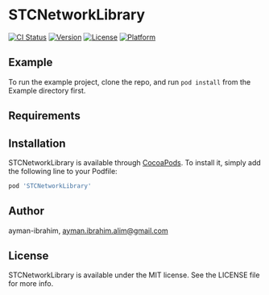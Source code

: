 # STCNetworkLibrary

[![CI Status](https://img.shields.io/travis/ayman-ibrahim/STCNetworkLibrary.svg?style=flat)](https://travis-ci.org/ayman-ibrahim/STCNetworkLibrary)
[![Version](https://img.shields.io/cocoapods/v/STCNetworkLibrary.svg?style=flat)](https://cocoapods.org/pods/STCNetworkLibrary)
[![License](https://img.shields.io/cocoapods/l/STCNetworkLibrary.svg?style=flat)](https://cocoapods.org/pods/STCNetworkLibrary)
[![Platform](https://img.shields.io/cocoapods/p/STCNetworkLibrary.svg?style=flat)](https://cocoapods.org/pods/STCNetworkLibrary)

## Example

To run the example project, clone the repo, and run `pod install` from the Example directory first.

## Requirements

## Installation

STCNetworkLibrary is available through [CocoaPods](https://cocoapods.org). To install
it, simply add the following line to your Podfile:

```ruby
pod 'STCNetworkLibrary'
```

## Author

ayman-ibrahim, ayman.ibrahim.alim@gmail.com

## License

STCNetworkLibrary is available under the MIT license. See the LICENSE file for more info.
